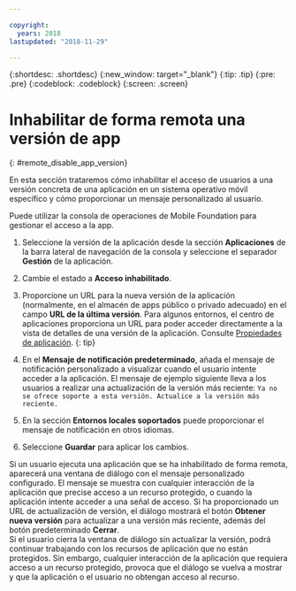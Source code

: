 ```yaml
---

copyright:
  years: 2018
lastupdated: "2018-11-29"

---
```


{:shortdesc: .shortdesc}
{:new_window: target="_blank"}
{:tip: .tip}
{:pre: .pre}
{:codeblock: .codeblock}
{:screen: .screen}

# Inhabilitar de forma remota una versión de app
{: #remote_disable_app_version}

En esta sección trataremos cómo inhabilitar el acceso de usuarios a una versión concreta de una aplicación en un sistema operativo móvil específico y cómo proporcionar un mensaje personalizado al usuario.

Puede utilizar la consola de operaciones de Mobile Foundation para gestionar el acceso a la app.

1. Seleccione la versión de la aplicación desde la sección **Aplicaciones** de la barra lateral de navegación de la consola y seleccione el separador **Gestión** de la aplicación.
2. Cambie el estado a **Acceso inhabilitado**.
3. Proporcione un URL para la nueva versión de la aplicación (normalmente, en el almacén de apps público o privado adecuado) en el campo **URL de la última versión**. 
   Para algunos entornos, el centro de aplicaciones proporciona un URL para poder acceder directamente a la vista de detalles de una versión de la aplicación. Consulte [Propiedades de aplicación](https://mobilefirstplatform.ibmcloud.com/tutorials/en/foundation/8.0/appcenter/appcenter-console/#application-properties).
   {: tip}

4. En el **Mensaje de notificación predeterminado**, añada el mensaje de notificación personalizado a visualizar cuando el usuario intente acceder a la aplicación. El mensaje de ejemplo siguiente lleva a los usuarios a realizar una actualización de la versión más reciente: `Ya no se ofrece soporte a esta versión. Actualice a la versión más reciente.`
5. En la sección **Entornos locales soportados** puede proporcionar el mensaje de notificación en otros idiomas.
6. Seleccione **Guardar** para aplicar los cambios.

Si un usuario ejecuta una aplicación que se ha inhabilitado de forma remota, aparecerá una ventana de diálogo con el mensaje personalizado configurado. El mensaje se muestra con cualquier interacción de la aplicación que precise acceso a un recurso protegido, o cuando la aplicación intente acceder a una señal de acceso. Si ha proporcionado un URL de actualización de versión, el diálogo mostrará el botón **Obtener nueva versión** para actualizar a una versión más reciente, además del botón predeterminado **Cerrar**. <br/>
Si el usuario cierra la ventana de diálogo sin actualizar la versión, podrá continuar trabajando con los recursos de aplicación que no están protegidos. Sin embargo, cualquier interacción de la aplicación que requiera acceso a un recurso protegido, provoca que el diálogo se vuelva a mostrar y que la aplicación o el usuario no obtengan acceso al recurso.


